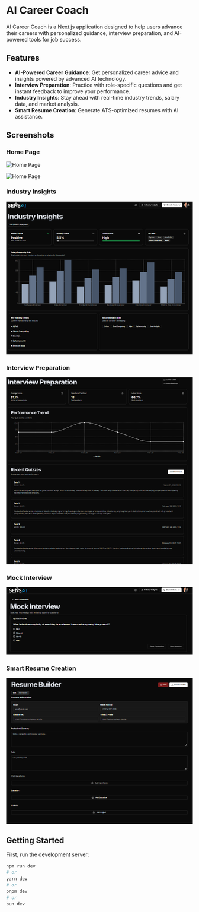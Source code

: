 # AI Career Coach

AI Career Coach is a Next.js application designed to help users advance their careers with personalized guidance, interview preparation, and AI-powered tools for job success.

## Features

- **AI-Powered Career Guidance**: Get personalized career advice and insights powered by advanced AI technology.
- **Interview Preparation**: Practice with role-specific questions and get instant feedback to improve your performance.
- **Industry Insights**: Stay ahead with real-time industry trends, salary data, and market analysis.
- **Smart Resume Creation**: Generate ATS-optimized resumes with AI assistance.

## Screenshots

### Home Page

![Home Page](screenshots/home1.png)

![Home Page](screenshots/home2.png)

### Industry Insights

![Industry Insights](public/screenshots/industry-insights.png)

### Interview Preparation

![Interview Preparation](public/screenshots/interview-preparation.png)

### Mock Interview

![Industry Insights](public/screenshots/mock-interview.png)

### Smart Resume Creation

![Smart Resume Creation](public/screenshots/resume-builder.png)

## Getting Started

First, run the development server:

```bash
npm run dev
# or
yarn dev
# or
pnpm dev
# or
bun dev
```
